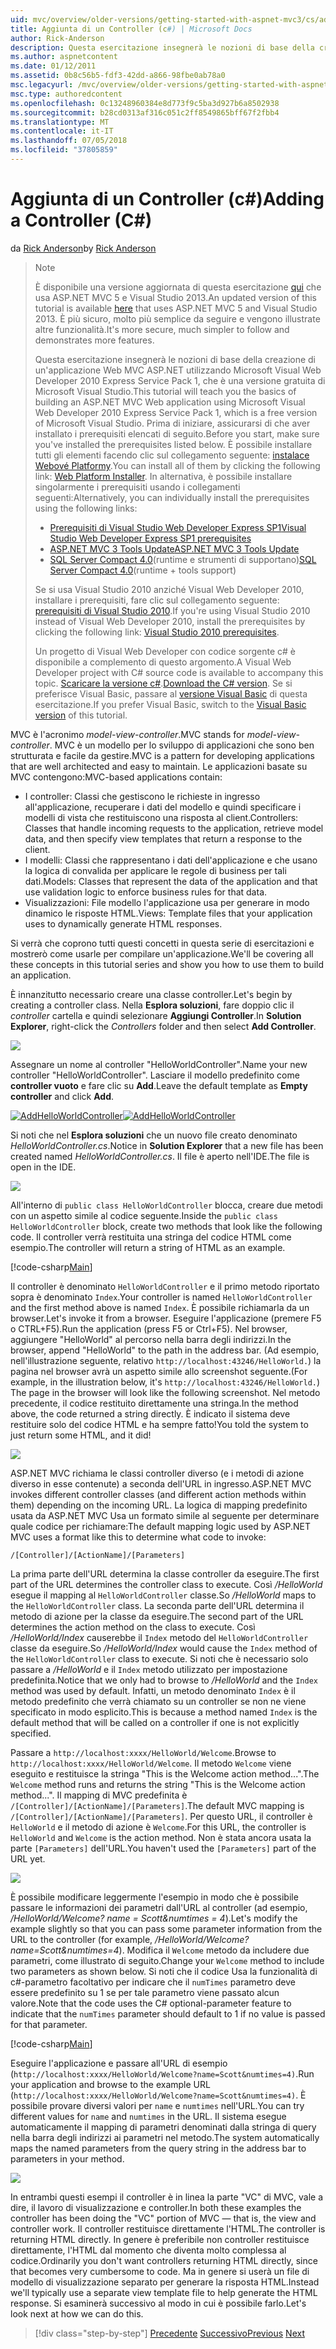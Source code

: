 ```yaml
---
uid: mvc/overview/older-versions/getting-started-with-aspnet-mvc3/cs/adding-a-controller
title: Aggiunta di un Controller (c#) | Microsoft Docs
author: Rick-Anderson
description: Questa esercitazione insegnerà le nozioni di base della creazione di un'applicazione Web MVC ASP.NET utilizzando Microsoft Visual Web Developer 2010 Express corrisponde Service Pack 1, cui ho...
ms.author: aspnetcontent
ms.date: 01/12/2011
ms.assetid: 0b8c56b5-fdf3-42dd-a866-98fbe0ab78a0
msc.legacyurl: /mvc/overview/older-versions/getting-started-with-aspnet-mvc3/cs/adding-a-controller
msc.type: authoredcontent
ms.openlocfilehash: 0c13248960384e8d773f9c5ba3d927b6a8502938
ms.sourcegitcommit: b28cd0313af316c051c2ff8549865bff67f2fbb4
ms.translationtype: MT
ms.contentlocale: it-IT
ms.lasthandoff: 07/05/2018
ms.locfileid: "37805859"
---
```

<a name="adding-a-controller-c"></a><span data-ttu-id="82c1d-103">Aggiunta di un Controller (c#)</span><span class="sxs-lookup"><span data-stu-id="82c1d-103">Adding a Controller (C#)</span></span>
====================
<span data-ttu-id="82c1d-104">da [Rick Anderson](https://github.com/Rick-Anderson)</span><span class="sxs-lookup"><span data-stu-id="82c1d-104">by [Rick Anderson](https://github.com/Rick-Anderson)</span></span>

> > [!NOTE]
> > <span data-ttu-id="82c1d-105">È disponibile una versione aggiornata di questa esercitazione [qui](../../../getting-started/introduction/getting-started.md) che usa ASP.NET MVC 5 e Visual Studio 2013.</span><span class="sxs-lookup"><span data-stu-id="82c1d-105">An updated version of this tutorial is available [here](../../../getting-started/introduction/getting-started.md) that uses ASP.NET MVC 5 and Visual Studio 2013.</span></span> <span data-ttu-id="82c1d-106">È più sicuro, molto più semplice da seguire e vengono illustrate altre funzionalità.</span><span class="sxs-lookup"><span data-stu-id="82c1d-106">It's more secure, much simpler to follow and demonstrates more features.</span></span>
> 
> 
> <span data-ttu-id="82c1d-107">Questa esercitazione insegnerà le nozioni di base della creazione di un'applicazione Web MVC ASP.NET utilizzando Microsoft Visual Web Developer 2010 Express Service Pack 1, che è una versione gratuita di Microsoft Visual Studio.</span><span class="sxs-lookup"><span data-stu-id="82c1d-107">This tutorial will teach you the basics of building an ASP.NET MVC Web application using Microsoft Visual Web Developer 2010 Express Service Pack 1, which is a free version of Microsoft Visual Studio.</span></span> <span data-ttu-id="82c1d-108">Prima di iniziare, assicurarsi di che aver installato i prerequisiti elencati di seguito.</span><span class="sxs-lookup"><span data-stu-id="82c1d-108">Before you start, make sure you've installed the prerequisites listed below.</span></span> <span data-ttu-id="82c1d-109">È possibile installare tutti gli elementi facendo clic sul collegamento seguente: [instalace Webové Platformy](https://www.microsoft.com/web/gallery/install.aspx?appid=VWD2010SP1Pack).</span><span class="sxs-lookup"><span data-stu-id="82c1d-109">You can install all of them by clicking the following link: [Web Platform Installer](https://www.microsoft.com/web/gallery/install.aspx?appid=VWD2010SP1Pack).</span></span> <span data-ttu-id="82c1d-110">In alternativa, è possibile installare singolarmente i prerequisiti usando i collegamenti seguenti:</span><span class="sxs-lookup"><span data-stu-id="82c1d-110">Alternatively, you can individually install the prerequisites using the following links:</span></span>
> 
> - [<span data-ttu-id="82c1d-111">Prerequisiti di Visual Studio Web Developer Express SP1</span><span class="sxs-lookup"><span data-stu-id="82c1d-111">Visual Studio Web Developer Express SP1 prerequisites</span></span>](https://www.microsoft.com/web/gallery/install.aspx?appid=VWD2010SP1Pack)
> - [<span data-ttu-id="82c1d-112">ASP.NET MVC 3 Tools Update</span><span class="sxs-lookup"><span data-stu-id="82c1d-112">ASP.NET MVC 3 Tools Update</span></span>](https://www.microsoft.com/web/gallery/install.aspx?appsxml=&amp;appid=MVC3)
> - <span data-ttu-id="82c1d-113">[SQL Server Compact 4.0](https://www.microsoft.com/web/gallery/install.aspx?appid=SQLCE;SQLCEVSTools_4_0)(runtime e strumenti di supportano)</span><span class="sxs-lookup"><span data-stu-id="82c1d-113">[SQL Server Compact 4.0](https://www.microsoft.com/web/gallery/install.aspx?appid=SQLCE;SQLCEVSTools_4_0)(runtime + tools support)</span></span>
> 
> <span data-ttu-id="82c1d-114">Se si usa Visual Studio 2010 anziché Visual Web Developer 2010, installare i prerequisiti, fare clic sul collegamento seguente: [prerequisiti di Visual Studio 2010](https://www.microsoft.com/web/gallery/install.aspx?appsxml=&amp;appid=VS2010SP1Pack).</span><span class="sxs-lookup"><span data-stu-id="82c1d-114">If you're using Visual Studio 2010 instead of Visual Web Developer 2010, install the prerequisites by clicking the following link: [Visual Studio 2010 prerequisites](https://www.microsoft.com/web/gallery/install.aspx?appsxml=&amp;appid=VS2010SP1Pack).</span></span>
> 
> <span data-ttu-id="82c1d-115">Un progetto di Visual Web Developer con codice sorgente c# è disponibile a complemento di questo argomento.</span><span class="sxs-lookup"><span data-stu-id="82c1d-115">A Visual Web Developer project with C# source code is available to accompany this topic.</span></span> <span data-ttu-id="82c1d-116">[Scaricare la versione c#](https://code.msdn.microsoft.com/Introduction-to-MVC-3-10d1b098).</span><span class="sxs-lookup"><span data-stu-id="82c1d-116">[Download the C# version](https://code.msdn.microsoft.com/Introduction-to-MVC-3-10d1b098).</span></span> <span data-ttu-id="82c1d-117">Se si preferisce Visual Basic, passare al [versione Visual Basic](../vb/intro-to-aspnet-mvc-3.md) di questa esercitazione.</span><span class="sxs-lookup"><span data-stu-id="82c1d-117">If you prefer Visual Basic, switch to the [Visual Basic version](../vb/intro-to-aspnet-mvc-3.md) of this tutorial.</span></span>


<span data-ttu-id="82c1d-118">MVC è l'acronimo *model-view-controller*.</span><span class="sxs-lookup"><span data-stu-id="82c1d-118">MVC stands for *model-view-controller*.</span></span> <span data-ttu-id="82c1d-119">MVC è un modello per lo sviluppo di applicazioni che sono ben strutturata e facile da gestire.</span><span class="sxs-lookup"><span data-stu-id="82c1d-119">MVC is a pattern for developing applications that are well architected and easy to maintain.</span></span> <span data-ttu-id="82c1d-120">Le applicazioni basate su MVC contengono:</span><span class="sxs-lookup"><span data-stu-id="82c1d-120">MVC-based applications contain:</span></span>

- <span data-ttu-id="82c1d-121">I controller: Classi che gestiscono le richieste in ingresso all'applicazione, recuperare i dati del modello e quindi specificare i modelli di vista che restituiscono una risposta al client.</span><span class="sxs-lookup"><span data-stu-id="82c1d-121">Controllers: Classes that handle incoming requests to the application, retrieve model data, and then specify view templates that return a response to the client.</span></span>
- <span data-ttu-id="82c1d-122">I modelli: Classi che rappresentano i dati dell'applicazione e che usano la logica di convalida per applicare le regole di business per tali dati.</span><span class="sxs-lookup"><span data-stu-id="82c1d-122">Models: Classes that represent the data of the application and that use validation logic to enforce business rules for that data.</span></span>
- <span data-ttu-id="82c1d-123">Visualizzazioni: File modello l'applicazione usa per generare in modo dinamico le risposte HTML.</span><span class="sxs-lookup"><span data-stu-id="82c1d-123">Views: Template files that your application uses to dynamically generate HTML responses.</span></span>

<span data-ttu-id="82c1d-124">Si verrà che coprono tutti questi concetti in questa serie di esercitazioni e mostrerò come usarle per compilare un'applicazione.</span><span class="sxs-lookup"><span data-stu-id="82c1d-124">We'll be covering all these concepts in this tutorial series and show you how to use them to build an application.</span></span>

<span data-ttu-id="82c1d-125">È innanzitutto necessario creare una classe controller.</span><span class="sxs-lookup"><span data-stu-id="82c1d-125">Let's begin by creating a controller class.</span></span> <span data-ttu-id="82c1d-126">Nella **Esplora soluzioni**, fare doppio clic il *controller* cartella e quindi selezionare **Aggiungi Controller**.</span><span class="sxs-lookup"><span data-stu-id="82c1d-126">In **Solution Explorer**, right-click the *Controllers* folder and then select **Add Controller**.</span></span>

[![](adding-a-controller/_static/image2.png)](adding-a-controller/_static/image1.png)

<span data-ttu-id="82c1d-127">Assegnare un nome al controller "HelloWorldController".</span><span class="sxs-lookup"><span data-stu-id="82c1d-127">Name your new controller "HelloWorldController".</span></span> <span data-ttu-id="82c1d-128">Lasciare il modello predefinito come **controller vuoto** e fare clic su **Add**.</span><span class="sxs-lookup"><span data-stu-id="82c1d-128">Leave the default template as **Empty controller** and click **Add**.</span></span>

<span data-ttu-id="82c1d-129">[![AddHelloWorldController](adding-a-controller/_static/image4.png)](adding-a-controller/_static/image3.png)</span><span class="sxs-lookup"><span data-stu-id="82c1d-129">[![AddHelloWorldController](adding-a-controller/_static/image4.png)](adding-a-controller/_static/image3.png)</span></span>

<span data-ttu-id="82c1d-130">Si noti che nel **Esplora soluzioni** che un nuovo file creato denominato *HelloWorldController.cs*.</span><span class="sxs-lookup"><span data-stu-id="82c1d-130">Notice in **Solution Explorer** that a new file has been created named *HelloWorldController.cs*.</span></span> <span data-ttu-id="82c1d-131">Il file è aperto nell'IDE.</span><span class="sxs-lookup"><span data-stu-id="82c1d-131">The file is open in the IDE.</span></span>

![](adding-a-controller/_static/image5.png)

<span data-ttu-id="82c1d-132">All'interno di `public class HelloWorldController` blocca, creare due metodi con un aspetto simile al codice seguente.</span><span class="sxs-lookup"><span data-stu-id="82c1d-132">Inside the `public class HelloWorldController` block, create two methods that look like the following code.</span></span> <span data-ttu-id="82c1d-133">Il controller verrà restituita una stringa del codice HTML come esempio.</span><span class="sxs-lookup"><span data-stu-id="82c1d-133">The controller will return a string of HTML as an example.</span></span>

[!code-csharp[Main](adding-a-controller/samples/sample1.cs)]

<span data-ttu-id="82c1d-134">Il controller è denominato `HelloWorldController` e il primo metodo riportato sopra è denominato `Index`.</span><span class="sxs-lookup"><span data-stu-id="82c1d-134">Your controller is named `HelloWorldController` and the first method above is named `Index`.</span></span> <span data-ttu-id="82c1d-135">È possibile richiamarla da un browser.</span><span class="sxs-lookup"><span data-stu-id="82c1d-135">Let's invoke it from a browser.</span></span> <span data-ttu-id="82c1d-136">Eseguire l'applicazione (premere F5 o CTRL+F5).</span><span class="sxs-lookup"><span data-stu-id="82c1d-136">Run the application (press F5 or Ctrl+F5).</span></span> <span data-ttu-id="82c1d-137">Nel browser, aggiungere "HelloWorld" al percorso nella barra degli indirizzi.</span><span class="sxs-lookup"><span data-stu-id="82c1d-137">In the browser, append "HelloWorld" to the path in the address bar.</span></span> <span data-ttu-id="82c1d-138">(Ad esempio, nell'illustrazione seguente, relativo `http://localhost:43246/HelloWorld.`) la pagina nel browser avrà un aspetto simile allo screenshot seguente.</span><span class="sxs-lookup"><span data-stu-id="82c1d-138">(For example, in the illustration below, it's `http://localhost:43246/HelloWorld.`) The page in the browser will look like the following screenshot.</span></span> <span data-ttu-id="82c1d-139">Nel metodo precedente, il codice restituito direttamente una stringa.</span><span class="sxs-lookup"><span data-stu-id="82c1d-139">In the method above, the code returned a string directly.</span></span> <span data-ttu-id="82c1d-140">È indicato il sistema deve restituire solo del codice HTML e ha sempre fatto!</span><span class="sxs-lookup"><span data-stu-id="82c1d-140">You told the system to just return some HTML, and it did!</span></span>

![](adding-a-controller/_static/image6.png)

<span data-ttu-id="82c1d-141">ASP.NET MVC richiama le classi controller diverso (e i metodi di azione diverso in esse contenute) a seconda dell'URL in ingresso.</span><span class="sxs-lookup"><span data-stu-id="82c1d-141">ASP.NET MVC invokes different controller classes (and different action methods within them) depending on the incoming URL.</span></span> <span data-ttu-id="82c1d-142">La logica di mapping predefinito usata da ASP.NET MVC Usa un formato simile al seguente per determinare quale codice per richiamare:</span><span class="sxs-lookup"><span data-stu-id="82c1d-142">The default mapping logic used by ASP.NET MVC uses a format like this to determine what code to invoke:</span></span>

`/[Controller]/[ActionName]/[Parameters]`

<span data-ttu-id="82c1d-143">La prima parte dell'URL determina la classe controller da eseguire.</span><span class="sxs-lookup"><span data-stu-id="82c1d-143">The first part of the URL determines the controller class to execute.</span></span> <span data-ttu-id="82c1d-144">Così */HelloWorld* esegue il mapping al `HelloWorldController` classe.</span><span class="sxs-lookup"><span data-stu-id="82c1d-144">So */HelloWorld* maps to the `HelloWorldController` class.</span></span> <span data-ttu-id="82c1d-145">La seconda parte dell'URL determina il metodo di azione per la classe da eseguire.</span><span class="sxs-lookup"><span data-stu-id="82c1d-145">The second part of the URL determines the action method on the class to execute.</span></span> <span data-ttu-id="82c1d-146">Così */HelloWorld/Index* causerebbe il `Index` metodo del `HelloWorldController` classe da eseguire.</span><span class="sxs-lookup"><span data-stu-id="82c1d-146">So */HelloWorld/Index* would cause the `Index` method of the `HelloWorldController` class to execute.</span></span> <span data-ttu-id="82c1d-147">Si noti che è necessario solo passare a */HelloWorld* e il `Index` metodo utilizzato per impostazione predefinita.</span><span class="sxs-lookup"><span data-stu-id="82c1d-147">Notice that we only had to browse to */HelloWorld* and the `Index` method was used by default.</span></span> <span data-ttu-id="82c1d-148">Infatti, un metodo denominato `Index` è il metodo predefinito che verrà chiamato su un controller se non ne viene specificato in modo esplicito.</span><span class="sxs-lookup"><span data-stu-id="82c1d-148">This is because a method named `Index` is the default method that will be called on a controller if one is not explicitly specified.</span></span>

<span data-ttu-id="82c1d-149">Passare a `http://localhost:xxxx/HelloWorld/Welcome`.</span><span class="sxs-lookup"><span data-stu-id="82c1d-149">Browse to `http://localhost:xxxx/HelloWorld/Welcome`.</span></span> <span data-ttu-id="82c1d-150">Il metodo `Welcome` viene eseguito e restituisce la stringa "This is the Welcome action method...".</span><span class="sxs-lookup"><span data-stu-id="82c1d-150">The `Welcome` method runs and returns the string "This is the Welcome action method...".</span></span> <span data-ttu-id="82c1d-151">Il mapping di MVC predefinita è `/[Controller]/[ActionName]/[Parameters]`.</span><span class="sxs-lookup"><span data-stu-id="82c1d-151">The default MVC mapping is `/[Controller]/[ActionName]/[Parameters]`.</span></span> <span data-ttu-id="82c1d-152">Per questo URL, il controller è `HelloWorld` e il metodo di azione è `Welcome`.</span><span class="sxs-lookup"><span data-stu-id="82c1d-152">For this URL, the controller is `HelloWorld` and `Welcome` is the action method.</span></span> <span data-ttu-id="82c1d-153">Non è stata ancora usata la parte `[Parameters]` dell'URL.</span><span class="sxs-lookup"><span data-stu-id="82c1d-153">You haven't used the `[Parameters]` part of the URL yet.</span></span>

![](adding-a-controller/_static/image7.png)

<span data-ttu-id="82c1d-154">È possibile modificare leggermente l'esempio in modo che è possibile passare le informazioni dei parametri dall'URL al controller (ad esempio, */HelloWorld/Welcome? name = Scott&amp;numtimes = 4*).</span><span class="sxs-lookup"><span data-stu-id="82c1d-154">Let's modify the example slightly so that you can pass some parameter information from the URL to the controller (for example, */HelloWorld/Welcome?name=Scott&amp;numtimes=4*).</span></span> <span data-ttu-id="82c1d-155">Modifica il `Welcome` metodo da includere due parametri, come illustrato di seguito.</span><span class="sxs-lookup"><span data-stu-id="82c1d-155">Change your `Welcome` method to include two parameters as shown below.</span></span> <span data-ttu-id="82c1d-156">Si noti che il codice Usa la funzionalità di c#-parametro facoltativo per indicare che il `numTimes` parametro deve essere predefinito su 1 se per tale parametro viene passato alcun valore.</span><span class="sxs-lookup"><span data-stu-id="82c1d-156">Note that the code uses the C# optional-parameter feature to indicate that the `numTimes` parameter should default to 1 if no value is passed for that parameter.</span></span>

[!code-csharp[Main](adding-a-controller/samples/sample2.cs)]

<span data-ttu-id="82c1d-157">Eseguire l'applicazione e passare all'URL di esempio (`http://localhost:xxxx/HelloWorld/Welcome?name=Scott&numtimes=4)`.</span><span class="sxs-lookup"><span data-stu-id="82c1d-157">Run your application and browse to the example URL (`http://localhost:xxxx/HelloWorld/Welcome?name=Scott&numtimes=4)`.</span></span> <span data-ttu-id="82c1d-158">È possibile provare diversi valori per `name` e `numtimes` nell'URL.</span><span class="sxs-lookup"><span data-stu-id="82c1d-158">You can try different values for `name` and `numtimes` in the URL.</span></span> <span data-ttu-id="82c1d-159">Il sistema esegue automaticamente il mapping di parametri denominati dalla stringa di query nella barra degli indirizzi ai parametri nel metodo.</span><span class="sxs-lookup"><span data-stu-id="82c1d-159">The system automatically maps the named parameters from the query string in the address bar to parameters in your method.</span></span>

![](adding-a-controller/_static/image8.png)

<span data-ttu-id="82c1d-160">In entrambi questi esempi il controller è in linea la parte "VC" di MVC, vale a dire, il lavoro di visualizzazione e controller.</span><span class="sxs-lookup"><span data-stu-id="82c1d-160">In both these examples the controller has been doing the "VC" portion of MVC — that is, the view and controller work.</span></span> <span data-ttu-id="82c1d-161">Il controller restituisce direttamente l'HTML.</span><span class="sxs-lookup"><span data-stu-id="82c1d-161">The controller is returning HTML directly.</span></span> <span data-ttu-id="82c1d-162">In genere è preferibile non controller restituisce direttamente, l'HTML dal momento che diventa molto complessa al codice.</span><span class="sxs-lookup"><span data-stu-id="82c1d-162">Ordinarily you don't want controllers returning HTML directly, since that becomes very cumbersome to code.</span></span> <span data-ttu-id="82c1d-163">Ma in genere si userà un file di modello di visualizzazione separato per generare la risposta HTML.</span><span class="sxs-lookup"><span data-stu-id="82c1d-163">Instead we'll typically use a separate view template file to help generate the HTML response.</span></span> <span data-ttu-id="82c1d-164">Si esaminerà successivo al modo in cui è possibile farlo.</span><span class="sxs-lookup"><span data-stu-id="82c1d-164">Let's look next at how we can do this.</span></span>

> [!div class="step-by-step"]
> <span data-ttu-id="82c1d-165">[Precedente](intro-to-aspnet-mvc-3.md)
> [Successivo](adding-a-view.md)</span><span class="sxs-lookup"><span data-stu-id="82c1d-165">[Previous](intro-to-aspnet-mvc-3.md)
[Next](adding-a-view.md)</span></span>
